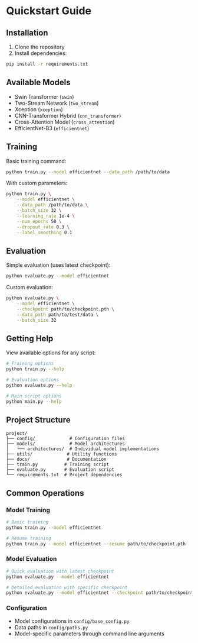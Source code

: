 # Quickstart Guide

## Installation

1. Clone the repository
2. Install dependencies:

```bash
pip install -r requirements.txt
```

## Available Models

- Swin Transformer (`swin`)
- Two-Stream Network (`two_stream`)
- Xception (`xception`)
- CNN-Transformer Hybrid (`cnn_transformer`)
- Cross-Attention Model (`cross_attention`)
- EfficientNet-B3 (`efficientnet`)

## Training

Basic training command:

```bash
python train.py --model efficientnet --data_path /path/to/data
```

With custom parameters:

```bash
python train.py \
    --model efficientnet \
    --data_path /path/to/data \
    --batch_size 32 \
    --learning_rate 1e-4 \
    --num_epochs 50 \
    --dropout_rate 0.3 \
    --label_smoothing 0.1
```

## Evaluation

Simple evaluation (uses latest checkpoint):

```bash
python evaluate.py --model efficientnet
```

Custom evaluation:

```bash
python evaluate.py \
    --model efficientnet \
    --checkpoint path/to/checkpoint.pth \
    --data_path path/to/test/data \
    --batch_size 32
```

## Getting Help

View available options for any script:

```bash
# Training options
python train.py --help

# Evaluation options
python evaluate.py --help

# Main script options
python main.py --help
```

## Project Structure

```
project/
├── config/             # Configuration files
├── models/             # Model architectures
│   └── architectures/  # Individual model implementations
├── utils/             # Utility functions
├── docs/              # Documentation
├── train.py          # Training script
├── evaluate.py       # Evaluation script
└── requirements.txt  # Project dependencies
```

## Common Operations

### Model Training

```bash
# Basic training
python train.py --model efficientnet

# Resume training
python train.py --model efficientnet --resume path/to/checkpoint.pth
```

### Model Evaluation

```bash
# Quick evaluation with latest checkpoint
python evaluate.py --model efficientnet

# Detailed evaluation with specific checkpoint
python evaluate.py --model efficientnet --checkpoint path/to/checkpoint.pth
```

### Configuration

- Model configurations in `config/base_config.py`
- Data paths in `config/paths.py`
- Model-specific parameters through command line arguments
